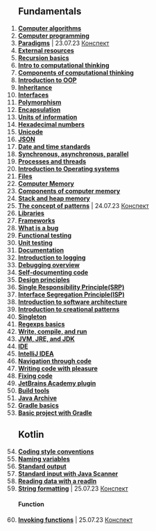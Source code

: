 <ol>
<h2>Fundamentals</h2>
<li><b><a href="https://hyperskill.org/learn/step/16547">Computer algorithms</a></b></li>
<li><b><a href="https://hyperskill.org/learn/step/8739">Computer programming</a></b></li>
<li><b><a href="https://hyperskill.org/learn/step/15860">Paradigms</a></b> | 23.07.23 <a href="https://onedrive.live.com/edit.aspx?resid=8F1F55C399D6FCF6!5104&app=Word&wdnd=1&wdPreviousSession=8df980cc%2Db955%2D47e5%2D9867%2D0f29dfbd045d&wdNewAndOpenCt=1690089129338&wdOrigin=wacFileNew&wdPreviousCorrelation=d3880958%2D89e4%2D44aa%2D8077%2D168dc96f4b25&wdTpl=blank">Конспект</a></li>
<li><b><a href="https://hyperskill.org/learn/step/6216">External resources</a></b></li>
<li><b><a href="https://hyperskill.org/learn/step/5984">Recursion basics</a></b></li>
<li><b><a href="https://hyperskill.org/learn/step/8742">Intro to computational thinking</a></b></li>
<li><b><a href="https://hyperskill.org/learn/step/8745">Components of computational thinking</a></b></li>
<li><b><a href="https://hyperskill.org/learn/step/3614">Introduction to OOP</a></b></li>
<li><b><a href="https://hyperskill.org/learn/step/9844">Inheritance</a></b></li>
<li><b><a href="https://hyperskill.org/learn/step/9640">Interfaces</a></b></li>
<li><b><a href="https://hyperskill.org/learn/step/10027">Polymorphism</a></b></li>
<li><b><a href="https://hyperskill.org/learn/step/8519">Encapsulation</a></b></li>
<li><b><a href="https://hyperskill.org/learn/step/6865">Units of information</a></b></li>
<li><b><a href="https://hyperskill.org/learn/step/8788">Hexadecimal numbers</a></b></li>
<li><b><a href="https://hyperskill.org/learn/step/7899">Unicode</a></b></li>
<li><b><a href="https://hyperskill.org/learn/step/6854">JSON</a></b></li>
<li><b><a href="https://hyperskill.org/learn/step/19467">Date and time standards</a></b></li>
<li><b><a href="https://hyperskill.org/learn/step/9332">Synchronous, asynchronous, parallel</a></b></li>
<li><b><a href="https://hyperskill.org/learn/step/9420">Processes and threads</a></b></li>
<li><b><a href="https://hyperskill.org/learn/step/9704">Introduction to Operating systems</a></b></li>
<li><b><a href="https://hyperskill.org/learn/step/13025">Files</a></b></li>


<li><b><a href="https://hyperskill.org/learn/step/18003">Computer Memory</a></b></li>
<li><b><a href="https://hyperskill.org/learn/step/18049">Components of computer memory</a></b></li>
<li><b><a href="https://hyperskill.org/learn/step/21577">Stack and heap memory</a></b></li>
<li><b><a href="https://hyperskill.org/learn/step/3611">The concept of patterns</a></b> | 24.07.23 <a href="https://onedrive.live.com/edit.aspx?resid=8F1F55C399D6FCF6!5106&app=Word&wdnd=1&wdPreviousSession=4e41e02f%2D380a%2D4021%2D9457%2D5ac5a904f5f0&wdNewAndOpenCt=1690185612919&wdOrigin=wacFileNew&wdPreviousCorrelation=18133792%2Ded87%2D4ee2%2D98b1%2Dcf88dc9a3cfc&wdTpl=blank">Конспект</a></li>
<li><b><a href="https://hyperskill.org/learn/step/8504">Libraries</a></b></li>
<li><b><a href="https://hyperskill.org/learn/step/6701">Frameworks</a></b></li>
<li><b><a href="https://hyperskill.org/learn/step/5504">What is a bug</a></b></li>
<li><b><a href="https://hyperskill.org/learn/step/13438">Functional testing</a></b></li>
<li><b><a href="https://hyperskill.org/learn/step/7545">Unit testing</a></b></li>
<li><b><a href="https://hyperskill.org/learn/step/12069">Documentation</a></b></li>
<li><b><a href="https://hyperskill.org/learn/step/5538">Introduction to logging</a></b></li>
<li><b><a href="https://hyperskill.org/learn/step/14368">Debugging overview</a></b></li>
<li><b><a href="https://hyperskill.org/knowledge-map/516">Self-documenting code</a></b></li>
<li><b><a href="https://hyperskill.org/learn/step/8956">Design principles</a></b></li>
<li><b><a href="https://hyperskill.org/learn/step/8963">Single Responsibility Principle(SRP)</a></b></li>
<li><b><a href="https://hyperskill.org/learn/step/10089">Interface Segregation Principle(ISP)</a></b></li>
<li><b><a href="https://hyperskill.org/learn/step/15368">Introduction to software architecture</a></b></li>
<li><b><a href="https://hyperskill.org/learn/step/16251">Introduction to creational patterns</a></b></li>
<li><b><a href="https://hyperskill.org/learn/step/16469">Singleton</a></b></li>
<li><b><a href="https://hyperskill.org/learn/step/7580">Regexps basics</a></b></li>
<li><b><a href="https://hyperskill.org/learn/step/3739">Write, compile, and run</a></b></li>
<li><b><a href="https://hyperskill.org/learn/step/3499">JVM, JRE, and JDK</a></b></li>
<li><b><a href="https://hyperskill.org/learn/step/10996">IDE</a></b></li>
<li><b><a href="https://hyperskill.org/learn/step/5819">IntelliJ IDEA</a></b></li>
<li><b><a href="https://hyperskill.org/learn/step/5824">Navigation through code</a></b></li>
<li><b><a href="https://hyperskill.org/learn/step/5829">Writing code with pleasure</a></b></li>
<li><b><a href="https://hyperskill.org/learn/step/5834">Fixing code</a></b></li>
<li><b><a href="https://hyperskill.org/learn/step/5839">JetBrains Academy plugin</a></b></li>
<li><b><a href="https://hyperskill.org/learn/step/4284">Build tools</a></b></li>
<li><b><a href="https://hyperskill.org/learn/step/4311">Java Archive</a></b></li>
<li><b><a href="https://hyperskill.org/learn/step/5075">Gradle basics</a></b></li>
<li><b><a href="https://hyperskill.org/learn/step/5077">Basic project with Gradle</a></b></li>


<h2>Kotlin</h2>

<li><b><a href="https://hyperskill.org/learn/step/4419">Coding style conventions</a></b></li>
<li><b><a href="https://hyperskill.org/learn/step/4389">Naming variables</a></b></li>
<li><b><a href="https://hyperskill.org/learn/step/4425">Standard output</a></b></li>
<li><b><a href="https://hyperskill.org/learn/step/4445">Standard input with Java Scanner</a></b></li>
<li><b><a href="https://hyperskill.org/learn/step/11224">Reading data with a readln</a></b></li>
<li><b><a href="https://hyperskill.org/learn/step/21438">String formatting</a></b> | 25.07.23 <a href="https://onedrive.live.com/edit.aspx?resid=8F1F55C399D6FCF6!5108&app=Word&wdnd=1&wdPreviousSession=1eec1b2b-feba-4565-ac0a-460859a2c64a&wdNewAndOpenCt=1690286276915&wdOrigin=wacFileNew&wdPreviousCorrelation=428310e1-73a8-4916-99a8-11b0aa04164a&wdTpl=blank">Конспект</a></li>

<h4>Function</h4>
<li><b><a href="https://hyperskill.org/learn/step/4575">Invoking functions</a></b> | 25.07.23 <a href="https://onedrive.live.com/edit.aspx?resid=8F1F55C399D6FCF6!5115&app=Word&wdnd=1&wdPreviousSession=910afdb4%2Dd1cc%2D4407%2Db5bb%2Daa7865e1903d&wdNewAndOpenCt=1690465270176&wdOrigin=wacFileNew&wdPreviousCorrelation=6998a2b0%2D0c0c%2D465a%2D91e2%2D09d29014f363&wdTpl=blank">Конспект</a></li>

